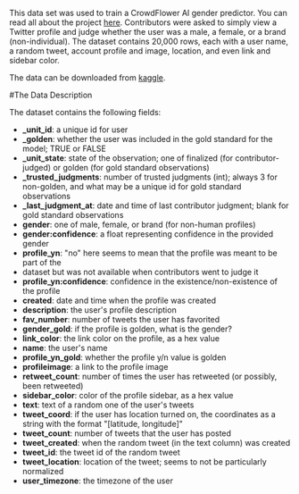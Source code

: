 This data set was used to train a CrowdFlower AI gender predictor. You can read
all about the project [here](https://www.crowdflower.com/using-machine-learning-to-predict-gender/). 
Contributors were asked to simply view a Twitter
profile and judge whether the user was a male, a female, or a brand
(non-individual). The dataset contains 20,000 rows, each with a user name, a
random tweet, account profile and image, location, and even link and sidebar
color.

The data can be downloaded from [kaggle](https://www.kaggle.com/crowdflower/twitter-user-gender-classification).

#The Data Description

The dataset contains the following fields:

* **_unit_id**: a unique id for user
* **_golden**: whether the user was included in the gold standard for the model; TRUE or FALSE
* **_unit_state**: state of the observation; one of finalized (for contributor-judged) or golden (for gold standard observations)
* **_trusted_judgments**: number of trusted judgments (int); always 3 for non-golden, and what may be a unique id for gold standard observations
* **_last_judgment_at**: date and time of last contributor judgment; blank for gold standard observations
* **gender**: one of male, female, or brand (for non-human profiles)
* **gender:confidence**: a float representing confidence in the provided gender
* **profile_yn**: "no" here seems to mean that the profile was meant to be part of the
* dataset but was not available when contributors went to judge it
* **profile_yn:confidence**: confidence in the existence/non-existence of the profile
* **created**: date and time when the profile was created
* **description**: the user's profile description
* **fav_number**: number of tweets the user has favorited
* **gender_gold**: if the profile is golden, what is the gender?
* **link_color**: the link color on the profile, as a hex value
* **name**: the user's name
* **profile_yn_gold**: whether the profile y/n value is golden
* **profileimage**: a link to the profile image
* **retweet_count**: number of times the user has retweeted (or possibly, been retweeted)
* **sidebar_color**: color of the profile sidebar, as a hex value
* **text**: text of a random one of the user's tweets
* **tweet_coord**: if the user has location turned on, the coordinates as a string with the format "[latitude, longitude]"
* **tweet_count**: number of tweets that the user has posted
* **tweet_created**: when the random tweet (in the text column) was created
* **tweet_id**: the tweet id of the random tweet
* **tweet_location**: location of the tweet; seems to not be particularly normalized
* **user_timezone**: the timezone of the user
